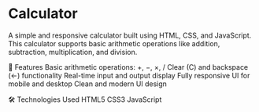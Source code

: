 # Calculator
A simple and responsive calculator built using HTML, CSS, and JavaScript. This calculator supports basic arithmetic operations like addition, subtraction, multiplication, and division.

📌 Features
Basic arithmetic operations: +, −, ×, /
Clear (C) and backspace (←) functionality
Real-time input and output display
Fully responsive UI for mobile and desktop
Clean and modern UI design

🛠️ Technologies Used
HTML5
CSS3
JavaScript 
